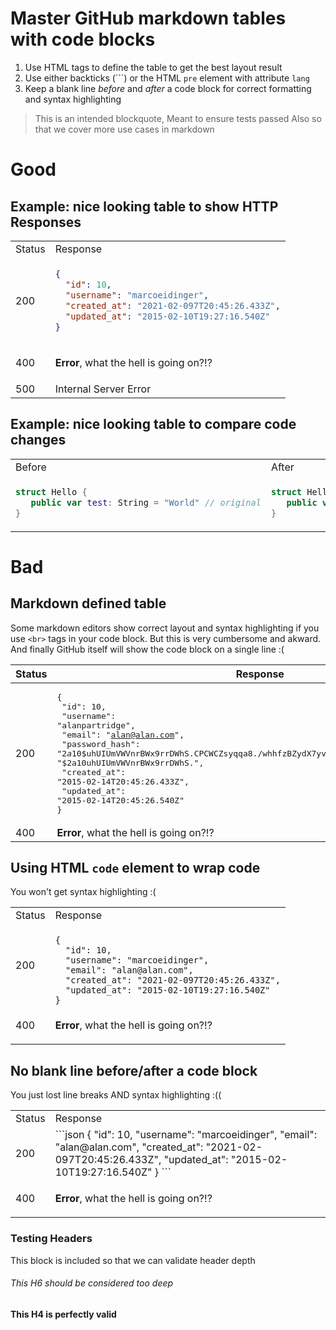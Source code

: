 # Master GitHub markdown tables with code blocks

1. Use HTML tags to define the table to get the best layout result
2. Use either backticks (\`\`\`) or the HTML `pre` element with attribute `lang`
3. Keep a blank line *before* and *after* a code block for correct formatting and syntax highlighting

> This is an intended blockquote,
> Meant to ensure tests passed
> Also so that we cover more use cases in markdown

# Good

## Example: nice looking table to show HTTP Responses

<table>
<tr>
<td> Status </td> <td> Response </td>
</tr>
<tr>
<td> 200 </td>
<td>
    
```json
{
  "id": 10,
  "username": "marcoeidinger",
  "created_at": "2021-02-097T20:45:26.433Z",
  "updated_at": "2015-02-10T19:27:16.540Z"
}
```

</td>
</tr>
<tr>
<td> 400 </td>
<td>
    
**Error**, what the hell is going on?!?
    
</td>
</tr>
<tr>
<td> 500 </td>
<td>
Internal Server Error    
</td>
</tr>
</table>

## Example: nice looking table to compare code changes

<table>
<tr>
<td> Before </td> <td> After </td>
</tr>
<tr>
<td>

```swift
struct Hello {
   public var test: String = "World" // original
}
```

</td>
<td>
    
```swift
struct Hello {
   public var test: String = "Universe" // changed
}
```
</td>
</tr>
</table>

# Bad

## Markdown defined table

Some markdown editors show correct layout and syntax highlighting if you use `<br>` tags in your code block. But this is very cumbersome and akward. And finally GitHub itself will show the code block on a single line :(

| Status | Response  |
| ------ | --------- |
| 200    |<pre lang="json">{<br>  "id": 10,<br>  "username": "alanpartridge",<br>  "email": "alan@alan.com",<br>  "password_hash": "$2a$10$uhUIUmVWVnrBWx9rrDWhS.CPCWCZsyqqa8./whhfzBZydX7yvahHS",<br>  "password_salt": "$2a$10$uhUIUmVWVnrBWx9rrDWhS.",<br>  "created_at": "2015-02-14T20:45:26.433Z",<br>  "updated_at": "2015-02-14T20:45:26.540Z"<br>}</pre>|
| 400    |**Error**, what the hell is going on?!?|


## Using HTML `code` element to wrap code

You won't get syntax highlighting :(

<table>
<tr>
<td> Status </td> <td> Response </td>
</tr>
<tr>
<td> 200 </td>
<td>
<code>
{
  "id": 10,
  "username": "marcoeidinger",
  "email": "alan@alan.com",
  "created_at": "2021-02-097T20:45:26.433Z",
  "updated_at": "2015-02-10T19:27:16.540Z"
}
</code>
</td>
</tr>
<tr>
<td> 400 </td>
<td>

**Error**, what the hell is going on?!?

</td>
</tr>
</table>

## No blank line before/after a code block

You just lost line breaks AND syntax highlighting :((

<table>
<tr>
<td> Status </td> <td> Response </td>
</tr>
<tr>
<td> 200 </td>
<td>
```json
{
  "id": 10,
  "username": "marcoeidinger",
  "email": "alan@alan.com",
  "created_at": "2021-02-097T20:45:26.433Z",
  "updated_at": "2015-02-10T19:27:16.540Z"
}
```
</td>
</tr>
<tr>
<td> 400 </td>
<td>

**Error**, what the hell is going on?!?

</td>
</tr>
</table>

### Testing Headers
This block is included so that we can validate header depth

###### This H6 should be considered too deep

#### This H4 is perfectly valid
